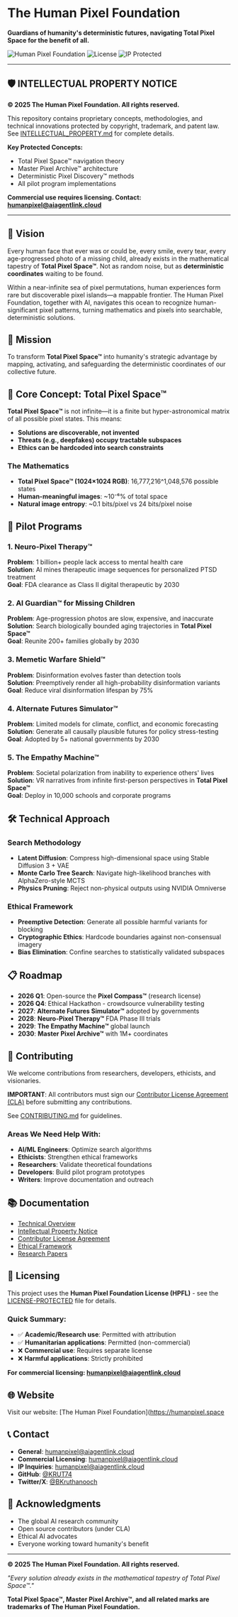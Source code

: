 # The Human Pixel Foundation

**Guardians of humanity's deterministic futures, navigating Total Pixel Space for the benefit of all.**

![Human Pixel Foundation](https://img.shields.io/badge/Status-Active-brightgreen)
![License](https://img.shields.io/badge/License-HPFL-blue)
![IP Protected](https://img.shields.io/badge/IP-Protected-red)

---

## 🛡️ INTELLECTUAL PROPERTY NOTICE

**© 2025 The Human Pixel Foundation. All rights reserved.**

This repository contains proprietary concepts, methodologies, and technical innovations protected by copyright, trademark, and patent law. See [INTELLECTUAL_PROPERTY.md](INTELLECTUAL_PROPERTY.md) for complete details.

**Key Protected Concepts:**
- Total Pixel Space™ navigation theory
- Master Pixel Archive™ architecture  
- Deterministic Pixel Discovery™ methods
- All pilot program implementations

**Commercial use requires licensing. Contact: humanpixel@aiagentlink.cloud**

---

## 🌟 Vision

Every human face that ever was or could be, every smile, every tear, every age-progressed photo of a missing child, already exists in the mathematical tapestry of **Total Pixel Space™**. Not as random noise, but as **deterministic coordinates** waiting to be found.

Within a near-infinite sea of pixel permutations, human experiences form rare but discoverable pixel islands—a mappable frontier. The Human Pixel Foundation, together with AI, navigates this ocean to recognize human-significant pixel patterns, turning mathematics and pixels into searchable, deterministic solutions.

## 🎯 Mission

To transform **Total Pixel Space™** into humanity's strategic advantage by mapping, activating, and safeguarding the deterministic coordinates of our collective future.

## 🔬 Core Concept: Total Pixel Space™

**Total Pixel Space™** is not infinite—it is a finite but hyper-astronomical matrix of all possible pixel states. This means:

- **Solutions are discoverable, not invented**
- **Threats (e.g., deepfakes) occupy tractable subspaces**  
- **Ethics can be hardcoded into search constraints**

### The Mathematics
- **Total Pixel Space™ (1024×1024 RGB)**: 16,777,216^1,048,576 possible states
- **Human-meaningful images**: ~10⁻⁶% of total space
- **Natural image entropy**: ~0.1 bits/pixel vs 24 bits/pixel noise

## 🚀 Pilot Programs

### 1. Neuro-Pixel Therapy™
**Problem**: 1 billion+ people lack access to mental health care  
**Solution**: AI mines therapeutic image sequences for personalized PTSD treatment  
**Goal**: FDA clearance as Class II digital therapeutic by 2030

### 2. AI Guardian™ for Missing Children
**Problem**: Age-progression photos are slow, expensive, and inaccurate  
**Solution**: Search biologically bounded aging trajectories in **Total Pixel Space™**  
**Goal**: Reunite 200+ families globally by 2030

### 3. Memetic Warfare Shield™
**Problem**: Disinformation evolves faster than detection tools  
**Solution**: Preemptively render all high-probability disinformation variants  
**Goal**: Reduce viral disinformation lifespan by 75%

### 4. Alternate Futures Simulator™
**Problem**: Limited models for climate, conflict, and economic forecasting  
**Solution**: Generate all causally plausible futures for policy stress-testing  
**Goal**: Adopted by 5+ national governments by 2030

### 5. The Empathy Machine™
**Problem**: Societal polarization from inability to experience others' lives  
**Solution**: VR narratives from infinite first-person perspectives in **Total Pixel Space™**  
**Goal**: Deploy in 10,000 schools and corporate programs

## 🛠️ Technical Approach

### Search Methodology
- **Latent Diffusion**: Compress high-dimensional space using Stable Diffusion 3 + VAE
- **Monte Carlo Tree Search**: Navigate high-likelihood branches with AlphaZero-style MCTS
- **Physics Pruning**: Reject non-physical outputs using NVIDIA Omniverse

### Ethical Framework
- **Preemptive Detection**: Generate all possible harmful variants for blocking
- **Cryptographic Ethics**: Hardcode boundaries against non-consensual imagery
- **Bias Elimination**: Confine searches to statistically validated subspaces

## 📋 Roadmap

- **2026 Q1**: Open-source the **Pixel Compass™** (research license)
- **2026 Q4**: Ethical Hackathon - crowdsource vulnerability testing
- **2027**: **Alternate Futures Simulator™** adopted by governments
- **2028**: **Neuro-Pixel Therapy™** FDA Phase III trials
- **2029**: **The Empathy Machine™** global launch
- **2030**: **Master Pixel Archive™** with 1M+ coordinates

## 🤝 Contributing

We welcome contributions from researchers, developers, ethicists, and visionaries. 

**IMPORTANT**: All contributors must sign our [Contributor License Agreement (CLA)](CLA.md) before submitting any contributions.

See [CONTRIBUTING.md](CONTRIBUTING.md) for guidelines.

### Areas We Need Help With:
- **AI/ML Engineers**: Optimize search algorithms
- **Ethicists**: Strengthen ethical frameworks
- **Researchers**: Validate theoretical foundations
- **Developers**: Build pilot program prototypes
- **Writers**: Improve documentation and outreach

## 📚 Documentation

- [Technical Overview](docs/technical-overview.md)
- [Intellectual Property Notice](INTELLECTUAL_PROPERTY.md)
- [Contributor License Agreement](CLA.md)
- [Ethical Framework](docs/ethical-framework.md)
- [Research Papers](research/papers/)

## 📄 Licensing

This project uses the **Human Pixel Foundation License (HPFL)** - see the [LICENSE-PROTECTED](LICENSE-PROTECTED) file for details.

### Quick Summary:
- ✅ **Academic/Research use**: Permitted with attribution
- ✅ **Humanitarian applications**: Permitted (non-commercial)
- ❌ **Commercial use**: Requires separate license
- ❌ **Harmful applications**: Strictly prohibited

**For commercial licensing: humanpixel@aiagentlink.cloud**

## 🌐 Website

Visit our website: [The Human Pixel Foundation](https://humanpixel.space

## 📞 Contact

- **General**: humanpixel@aiagentlink.cloud
- **Commercial Licensing**: humanpixel@aiagentlink.cloud
- **IP Inquiries**: humanpixel@aiagentlink.cloud
- **GitHub**: [@KRUT74](https://github.com/KRUT74)
- **Twitter/X**: [@BKruthanooch](https://x.com/BKruthanooch)

## 🙏 Acknowledgments

- The global AI research community
- Open source contributors (under CLA)
- Ethical AI advocates
- Everyone working toward humanity's benefit

---

**© 2025 The Human Pixel Foundation. All rights reserved.**

*"Every solution already exists in the mathematical tapestry of Total Pixel Space™."*

**Total Pixel Space™, Master Pixel Archive™, and all related marks are trademarks of The Human Pixel Foundation.**
